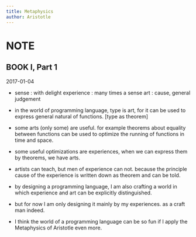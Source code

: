 ```yaml
---
title: Metaphysics
author: Aristotle
---
```


# NOTE

## BOOK I, Part 1

2017-01-04

- sense : with delight
  experience : many times a sense
  art : cause, general judgement

- in the world of programming language,
  type is art,
  for it can be used to express general natural of functions.
  [type as theorem]

- some arts (only some) are useful.
  for example theorems about equality between functions
  can be used to optimize the running of functions in time and space.

- some useful optimizations are experiences,
  when we can express them by theorems, we have arts.

- artists can teach, but men of experience can not.
  because the principle cause of the experience
  is written down as theorem and can be told.

- by designing a programming language,
  I am also crafting a world
  in which experience and art can be explicitly distinguished.

- but for now I am only designing it mainly by my experiences.
  as a craft man indeed.

- I think the world of a programming language can be so fun
  if I apply the Metaphysics of Aristotle even more.
